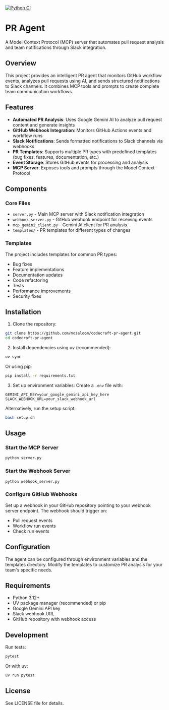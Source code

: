 [![Python CI](https://github.com/mozaloom/codecraft-pr-agent/actions/workflows/main.yml/badge.svg)](https://github.com/mozaloom/codecraft-pr-agent/actions/workflows/main.yml)
# PR Agent

A Model Context Protocol (MCP) server that automates pull request analysis and team notifications through Slack integration.

## Overview

This project provides an intelligent PR agent that monitors GitHub workflow events, analyzes pull requests using AI, and sends structured notifications to Slack channels. It combines MCP tools and prompts to create complete team communication workflows.

## Features

- **Automated PR Analysis**: Uses Google Gemini AI to analyze pull request content and generate insights
- **GitHub Webhook Integration**: Monitors GitHub Actions events and workflow runs
- **Slack Notifications**: Sends formatted notifications to Slack channels via webhooks
- **PR Templates**: Supports multiple PR types with predefined templates (bug fixes, features, documentation, etc.)
- **Event Storage**: Stores GitHub events for processing and analysis
- **MCP Server**: Exposes tools and prompts through the Model Context Protocol

## Components

### Core Files

- `server.py` - Main MCP server with Slack notification integration
- `webhook_server.py` - GitHub webhook endpoint for receiving events
- `mcp_gemini_client.py` - Gemini AI client for PR analysis
- `templates/` - PR templates for different types of changes

### Templates

The project includes templates for common PR types:

- Bug fixes
- Feature implementations
- Documentation updates
- Code refactoring
- Tests
- Performance improvements
- Security fixes

## Installation

1. Clone the repository:
```bash
git clone https://github.com/mozaloom/codecraft-pr-agent.git
cd codecraft-pr-agent
```

2. Install dependencies using uv (recommended):
```bash
uv sync
```

Or using pip:
```bash
pip install -r requirements.txt
```

3. Set up environment variables:
Create a `.env` file with:
```
GEMINI_API_KEY=your_google_gemini_api_key_here
SLACK_WEBHOOK_URL=your_slack_webhook_url
```

Alternatively, run the setup script:
```bash
bash setup.sh
```

## Usage

### Start the MCP Server

```bash
python server.py
```

### Start the Webhook Server

```bash
python webhook_server.py
```

### Configure GitHub Webhooks

Set up a webhook in your GitHub repository pointing to your webhook server endpoint. The webhook should trigger on:
- Pull request events
- Workflow run events
- Check run events

## Configuration

The agent can be configured through environment variables and the templates directory. Modify the templates to customize PR analysis for your team's specific needs.

## Requirements

- Python 3.12+
- UV package manager (recommended) or pip
- Google Gemini API key
- Slack webhook URL
- GitHub repository with webhook access

## Development

Run tests:
```bash
pytest
```

Or with uv:
```bash
uv run pytest
```

## License

See LICENSE file for details.
